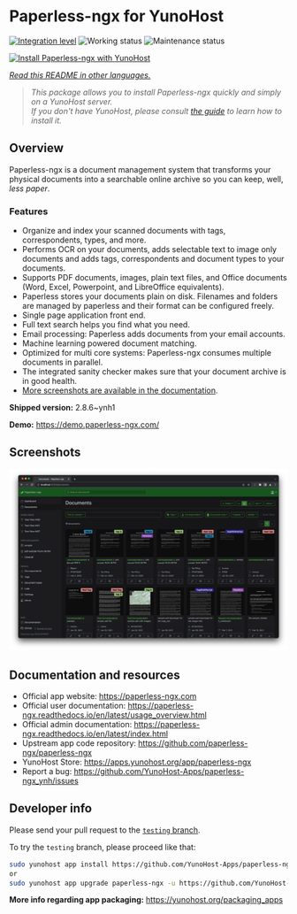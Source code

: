 <!--
N.B.: This README was automatically generated by <https://github.com/YunoHost/apps/tree/master/tools/readme_generator>
It shall NOT be edited by hand.
-->

# Paperless-ngx for YunoHost

[![Integration level](https://dash.yunohost.org/integration/paperless-ngx.svg)](https://dash.yunohost.org/appci/app/paperless-ngx) ![Working status](https://ci-apps.yunohost.org/ci/badges/paperless-ngx.status.svg) ![Maintenance status](https://ci-apps.yunohost.org/ci/badges/paperless-ngx.maintain.svg)

[![Install Paperless-ngx with YunoHost](https://install-app.yunohost.org/install-with-yunohost.svg)](https://install-app.yunohost.org/?app=paperless-ngx)

*[Read this README in other languages.](./ALL_README.md)*

> *This package allows you to install Paperless-ngx quickly and simply on a YunoHost server.*  
> *If you don't have YunoHost, please consult [the guide](https://yunohost.org/install) to learn how to install it.*

## Overview

Paperless-ngx is a document management system that transforms your physical documents into a searchable online archive so you can keep, well, *less paper*.

### Features

* Organize and index your scanned documents with tags, correspondents, types, and more.
* Performs OCR on your documents, adds selectable text to image only documents and adds tags, correspondents and document types to your documents.
* Supports PDF documents, images, plain text files, and Office documents (Word, Excel, Powerpoint, and LibreOffice equivalents).
* Paperless stores your documents plain on disk. Filenames and folders are managed by paperless and their format can be configured freely.
* Single page application front end.
* Full text search helps you find what you need.
* Email processing: Paperless adds documents from your email accounts.
* Machine learning powered document matching.
* Optimized for multi core systems: Paperless-ngx consumes multiple documents in parallel.
* The integrated sanity checker makes sure that your document archive is in good health.
* [More screenshots are available in the documentation](https://paperless-ngx.readthedocs.io/en/latest/screenshots.html).


**Shipped version:** 2.8.6~ynh1

**Demo:** <https://demo.paperless-ngx.com/>

## Screenshots

![Screenshot of Paperless-ngx](./doc/screenshots/documents-wchrome-dark.png)

## Documentation and resources

- Official app website: <https://paperless-ngx.com>
- Official user documentation: <https://paperless-ngx.readthedocs.io/en/latest/usage_overview.html>
- Official admin documentation: <https://paperless-ngx.readthedocs.io/en/latest/index.html>
- Upstream app code repository: <https://github.com/paperless-ngx/paperless-ngx>
- YunoHost Store: <https://apps.yunohost.org/app/paperless-ngx>
- Report a bug: <https://github.com/YunoHost-Apps/paperless-ngx_ynh/issues>

## Developer info

Please send your pull request to the [`testing` branch](https://github.com/YunoHost-Apps/paperless-ngx_ynh/tree/testing).

To try the `testing` branch, please proceed like that:

```bash
sudo yunohost app install https://github.com/YunoHost-Apps/paperless-ngx_ynh/tree/testing --debug
or
sudo yunohost app upgrade paperless-ngx -u https://github.com/YunoHost-Apps/paperless-ngx_ynh/tree/testing --debug
```

**More info regarding app packaging:** <https://yunohost.org/packaging_apps>
